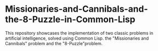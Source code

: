 # Missionaries-and-Cannibals-and-the-8-Puzzle-in-Common-Lisp
This repository showcases the implementation of two classic problems in artificial intelligence, solved using Common Lisp. the "Missionaries and Cannibals" problem and the "8-Puzzle"problem.
